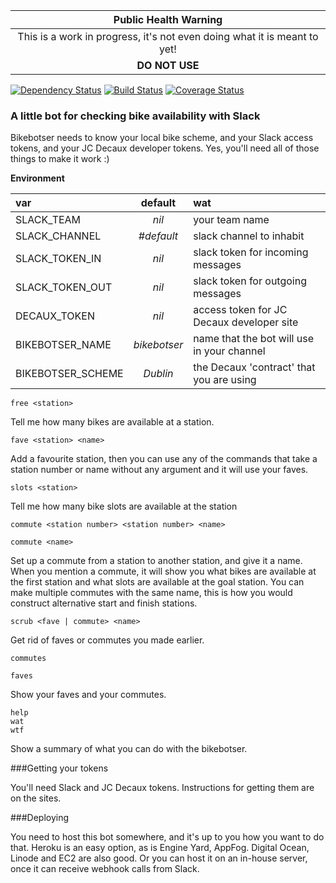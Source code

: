 
|Public Health Warning|
|:-:|
|This is a work in progress, it's not even doing what it is meant to yet!
|**DO NOT USE**

[![Dependency Status](https://gemnasium.com/oisin/bikebotser.svg)](https://gemnasium.com/oisin/bikebotser)
[![Build Status](https://travis-ci.org/oisin/bikebotser.svg)](https://travis-ci.org/oisin/bikebotser)
[![Coverage Status](https://coveralls.io/repos/oisin/bikebotser/badge.png?branch=master)](https://coveralls.io/r/oisin/bikebotser?branch=master)

### A little bot for checking bike availability with Slack

Bikebotser needs to know your local bike scheme, and your Slack access tokens, and your JC Decaux developer tokens.
Yes, you'll need all of those things to make it work :)

**Environment**

var|default|wat
:--|:-:|:--
SLACK_TEAM | *nil* | your team name
SLACK_CHANNEL | *#default* | slack channel to inhabit
SLACK_TOKEN_IN | *nil* | slack token for incoming messages
SLACK_TOKEN_OUT | *nil* | slack token for outgoing messages
DECAUX_TOKEN | *nil* | access token for JC Decaux developer site
BIKEBOTSER_NAME | *bikebotser* | name that the bot will use in your channel
BIKEBOTSER_SCHEME | *Dublin* | the Decaux 'contract' that you are using


    free <station>

Tell me how many bikes are available at a station.

    fave <station> <name>

Add a favourite station, then you can use any of the commands that take a station number or
name without any argument and it will use your faves.

    slots <station>

Tell me how many bike slots are available at the station

    commute <station number> <station number> <name>

    commute <name>

Set up a commute from a station to another station, and give it a name. When you mention a commute,
it will show you what bikes are available at the first station and what slots are available at
the goal station. You can make multiple commutes with the same name, this is how you would construct
alternative start and finish stations.

    scrub <fave | commute> <name>

Get rid of faves or commutes you made earlier.

    commutes

    faves

Show your faves and your commutes.

    help
    wat
    wtf

Show a summary of what you can do with the bikebotser.

###Getting your tokens

You'll need Slack and JC Decaux tokens. Instructions for getting them are on the sites.

###Deploying

You need to host this bot somewhere, and it's up to you how you want to do that. Heroku is an
easy option, as is Engine Yard, AppFog. Digital Ocean, Linode and EC2 are also good. Or you can
host it on an in-house server, once it can receive webhook calls from Slack.
